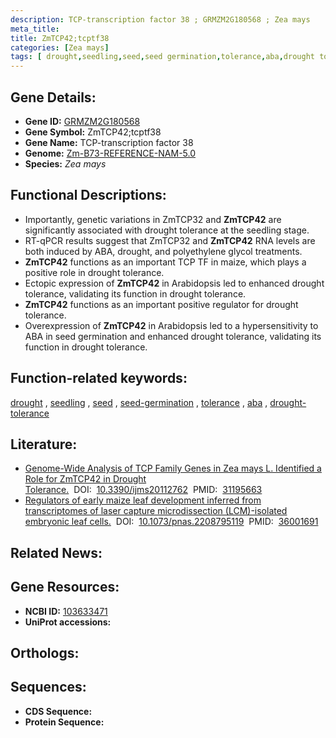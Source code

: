 ```yaml
---
description: TCP-transcription factor 38 ; GRMZM2G180568 ; Zea mays
meta_title:
title: ZmTCP42;tcptf38
categories: [Zea mays]
tags: [ drought,seedling,seed,seed germination,tolerance,aba,drought tolerance ]
---
```


## Gene Details:
- **Gene ID:**	[GRMZM2G180568](https://www.maizegdb.org/gene_center/gene/GRMZM2G180568)
- **Gene Symbol:** ZmTCP42;tcptf38
- **Gene Name:** TCP-transcription factor 38
- **Genome:** [Zm-B73-REFERENCE-NAM-5.0](https://www.maizegdb.org/genome/assembly/Zm-B73-REFERENCE-NAM-5.0)
- **Species:** *Zea mays*

## Functional Descriptions:
   - Importantly, genetic variations in ZmTCP32 and **ZmTCP42** are significantly associated with drought tolerance at the seedling stage.
   - RT-qPCR results suggest that ZmTCP32 and **ZmTCP42** RNA levels are both induced by ABA, drought, and polyethylene glycol treatments.
   - **ZmTCP42** functions as an important TCP TF in maize, which plays a positive role in drought tolerance.
   - Ectopic expression of **ZmTCP42** in Arabidopsis led to enhanced drought tolerance, validating its function in drought tolerance.
   - **ZmTCP42** functions as an important positive regulator for drought tolerance.
   - Overexpression of **ZmTCP42** in Arabidopsis led to a hypersensitivity to ABA in seed germination and enhanced drought tolerance, validating its function in drought tolerance.

## Function-related keywords:
[drought](/tags/drought/)&nbsp;,&nbsp;[seedling](/tags/seedling/)&nbsp;,&nbsp;[seed](/tags/seed/)&nbsp;,&nbsp;[seed-germination](/tags/seed-germination/)&nbsp;,&nbsp;[tolerance](/tags/tolerance/)&nbsp;,&nbsp;[aba](/tags/aba/)&nbsp;,&nbsp;[drought-tolerance](/tags/drought-tolerance/)

## Literature:
   - [Genome-Wide Analysis of TCP Family Genes in Zea mays L. Identified a Role for ZmTCP42 in Drought Tolerance.]( https://www.ncbi.nlm.nih.gov/pmc/articles/PMC6600213/)&nbsp;&nbsp;DOI:&nbsp;&nbsp;[10.3390/ijms20112762](https://www.ncbi.nlm.nih.gov/pmc/articles/PMC6600213/)&nbsp;&nbsp;PMID:&nbsp;&nbsp;[31195663](https://pubmed.ncbi.nlm.nih.gov/31195663/)
   - [Regulators of early maize leaf development inferred from transcriptomes of laser capture microdissection (LCM)-isolated embryonic leaf cells.]( https://www.ncbi.nlm.nih.gov/pmc/articles/PMC9436337/)&nbsp;&nbsp;DOI:&nbsp;&nbsp;[10.1073/pnas.2208795119](https://www.ncbi.nlm.nih.gov/pmc/articles/PMC9436337/)&nbsp;&nbsp;PMID:&nbsp;&nbsp;[36001691](https://pubmed.ncbi.nlm.nih.gov/36001691/)

## Related News:

## Gene Resources:
- **NCBI ID:** [103633471](https://www.ncbi.nlm.nih.gov/gene/?term=103633471)
- **UniProt accessions:** [](https://www.uniprot.org/uniprotkb//entry)

## Orthologs:

## Sequences:
- **CDS Sequence:**
- **Protein Sequence:**
